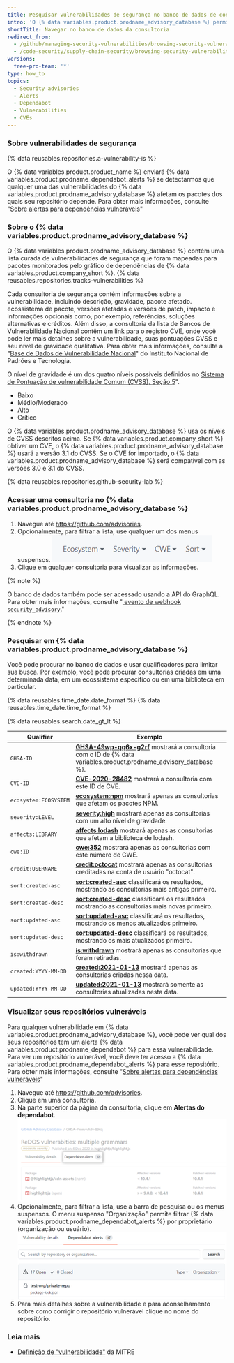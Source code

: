 ```yaml
---
title: Pesquisar vulnerabilidades de segurança no banco de dados de consultoria do GitHub
intro: 'O {% data variables.product.prodname_advisory_database %} permite que você pesquise vulnerabilidades que afetam projetos de código aberto no {% data variables.product.company_short %}.'
shortTitle: Navegar no banco de dados da consultoria
redirect_from:
  - /github/managing-security-vulnerabilities/browsing-security-vulnerabilities-in-the-github-advisory-database
  - /code-security/supply-chain-security/browsing-security-vulnerabilities-in-the-github-advisory-database
versions:
  free-pro-team: '*'
type: how_to
topics:
  - Security advisories
  - Alerts
  - Dependabot
  - Vulnerabilities
  - CVEs
---
```


<!--Marketing-LINK: From /features/security/software-supply-chain page "Browsing security vulnerabilities in the GitHub Advisory Database".-->

### Sobre vulnerabilidades de segurança

{% data reusables.repositories.a-vulnerability-is %}

O {% data variables.product.product_name %} enviará {% data variables.product.prodname_dependabot_alerts %} se detectarmos que qualquer uma das vulnerabilidades do {% data variables.product.prodname_advisory_database %} afetam os pacotes dos quais seu repositório depende. Para obter mais informações, consulte "[Sobre alertas para dependências vulneráveis](/code-security/supply-chain-security/about-alerts-for-vulnerable-dependencies)"

### Sobre o {% data variables.product.prodname_advisory_database %}

O {% data variables.product.prodname_advisory_database %} contém uma lista curada de vulnerabilidades de segurança que foram mapeadas para pacotes monitorados pelo gráfico de dependências de {% data variables.product.company_short %}. {% data reusables.repositories.tracks-vulnerabilities %}

Cada consultoria de segurança contém informações sobre a vulnerabilidade, incluindo descrição, gravidade, pacote afetado. ecossistema de pacote, versões afetadas e versões de patch, impacto e informações opcionais como, por exemplo, referências, soluções alternativas e créditos. Além disso, a consultoria da lista de Bancos de Vulnerabilidade Nacional contêm um link para o registro CVE, onde você pode ler mais detalhes sobre a vulnerabilidade, suas pontuações CVSS e seu nível de gravidade qualitativa. Para obter mais informações, consulte a "[Base de Dados de Vulnerabilidade Nacional](https://nvd.nist.gov/)" do Instituto Nacional de Padrões e Tecnologia.

O nível de gravidade é um dos quatro níveis possíveis definidos no [ Sistema de Pontuação de vulnerabilidade Comum (CVSS), Seção 5](https://www.first.org/cvss/specification-document)".
- Baixo
- Médio/Moderado
- Alto
- Crítico

O {% data variables.product.prodname_advisory_database %} usa os níveis de CVSS descritos acima. Se {% data variables.product.company_short %} obtiver um CVE, o {% data variables.product.prodname_advisory_database %} usará a versão 3.1 do CVSS. Se o CVE for importado, o {% data variables.product.prodname_advisory_database %} será compatível com as versões 3.0 e 3.1 do CVSS.

{% data reusables.repositories.github-security-lab %}

### Acessar uma consultoria no {% data variables.product.prodname_advisory_database %}

1. Navegue até https://github.com/advisories.
2. Opcionalmente, para filtrar a lista, use qualquer um dos menus suspensos. ![Filtros do menu suspenso](/assets/images/help/security/advisory-database-dropdown-filters.png)
3. Clique em qualquer consultoria para visualizar as informações.

{% note %}

O banco de dados também pode ser acessado usando a API do GraphQL. Para obter mais informações, consulte "[ evento de webhook `security_advisory`](/webhooks/event-payloads/#security_advisory)."

{% endnote %}

### Pesquisar em {% data variables.product.prodname_advisory_database %}

Você pode procurar no banco de dados e usar qualificadores para limitar sua busca. Por exemplo, você pode procurar consultorias criadas em uma determinada data, em um ecossistema específico ou em uma biblioteca em particular.

{% data reusables.time_date.date_format %} {% data reusables.time_date.time_format %}

{% data reusables.search.date_gt_lt %}

| Qualifier             | Exemplo                                                                                                                                                                          |
| --------------------- | -------------------------------------------------------------------------------------------------------------------------------------------------------------------------------- |
| `GHSA-ID`             | [**GHSA-49wp-qq6x-g2rf**](https://github.com/advisories?query=GHSA-49wp-qq6x-g2rf) mostrará a consultoria com o ID de {% data variables.product.prodname_advisory_database %}. |
| `CVE-ID`              | [**CVE-2020-28482**](https://github.com/advisories?query=CVE-2020-28482) mostrará a consultoria com este ID de CVE.                                                              |
| `ecosystem:ECOSYSTEM` | [**ecosystem:npm**](https://github.com/advisories?utf8=%E2%9C%93&query=ecosystem%3Anpm) mostrará apenas as consultorias que afetam os pacotes NPM.                               |
| `severity:LEVEL`      | [**severity:high**](https://github.com/advisories?utf8=%E2%9C%93&query=severity%3Ahigh) mostrará apenas as consultorias com um alto nível de gravidade.                          |
| `affects:LIBRARY`     | [**affects:lodash**](https://github.com/advisories?utf8=%E2%9C%93&query=affects%3Alodash) mostrará apenas as consultorias que afetam a biblioteca de lodash.                     |
| `cwe:ID`              | [**cwe:352**](https://github.com/advisories?query=cwe%3A352) mostrará apenas as consultorias com este número de CWE.                                                             |
| `credit:USERNAME`     | [**credit:octocat**](https://github.com/advisories?query=credit%3Aoctocat) mostrará apenas as consultorias creditadas na conta de usuário "octocat".                             |
| `sort:created-asc`    | [**sort:created-asc**](https://github.com/advisories?utf8=%E2%9C%93&query=sort%3Acreated-asc) classificará os resultados, mostrando as consultorias mais antigas primeiro.       |
| `sort:created-desc`   | [**sort:created-desc**](https://github.com/advisories?utf8=%E2%9C%93&query=sort%3Acreated-desc) classificará os resultados mostrando as consultorias mais novas primeiro.        |
| `sort:updated-asc`    | [**sort:updated-asc**](https://github.com/advisories?utf8=%E2%9C%93&query=sort%3Aupdated-asc) classificará os resultados, mostrando os menos atualizados primeiro.               |
| `sort:updated-desc`   | [**sort:updated-desc**](https://github.com/advisories?utf8=%E2%9C%93&query=sort%3Aupdated-desc) classificará os resultados, mostrando os mais atualizados primeiro.              |
| `is:withdrawn`        | [**is:withdrawn**](https://github.com/advisories?utf8=%E2%9C%93&query=is%3Awithdrawn) mostrará apenas as consultorias que foram retiradas.                                       |
| `created:YYYY-MM-DD`  | [**created:2021-01-13**](https://github.com/advisories?utf8=%E2%9C%93&query=created%3A2021-01-13) mostrará apenas as consultorias criadas nessa data.                            |
| `updated:YYYY-MM-DD`  | [**updated:2021-01-13**](https://github.com/advisories?utf8=%E2%9C%93&query=updated%3A2021-01-13) mostrará somente as consultorias atualizadas nesta data.                       |

### Visualizar seus repositórios vulneráveis

Para qualquer vulnerabilidade em {% data variables.product.prodname_advisory_database %}, você pode ver qual dos seus repositórios tem um alerta {% data variables.product.prodname_dependabot %} para essa vulnerabilidade. Para ver um repositório vulnerável, você deve ter acesso a {% data variables.product.prodname_dependabot_alerts %} para esse repositório. Para obter mais informações, consulte "[Sobre alertas para dependências vulneráveis](/code-security/supply-chain-security/about-alerts-for-vulnerable-dependencies#access-to-dependabot-alerts)"

1. Navegue até https://github.com/advisories.
2. Clique em uma consultoria.
3. Na parte superior da página da consultoria, clique em **Alertas do dependabot**. ![Alertas do Dependabot](/assets/images/help/security/advisory-database-dependabot-alerts.png)
4. Opcionalmente, para filtrar a lista, use a barra de pesquisa ou os menus suspensos. O menu suspenso "Organização" permite filtrar {% data variables.product.prodname_dependabot_alerts %} por proprietário (organização ou usuário). ![Barra de pesquisa e menus suspensos para filtrar alertas](/assets/images/help/security/advisory-database-dependabot-alerts-filters.png)
5. Para mais detalhes sobre a vulnerabilidade e para aconselhamento sobre como corrigir o repositório vulnerável clique no nome do repositório.

### Leia mais

- [Definição de "vulnerabilidade"](https://cve.mitre.org/about/terminology.html#vulnerability) da MITRE

